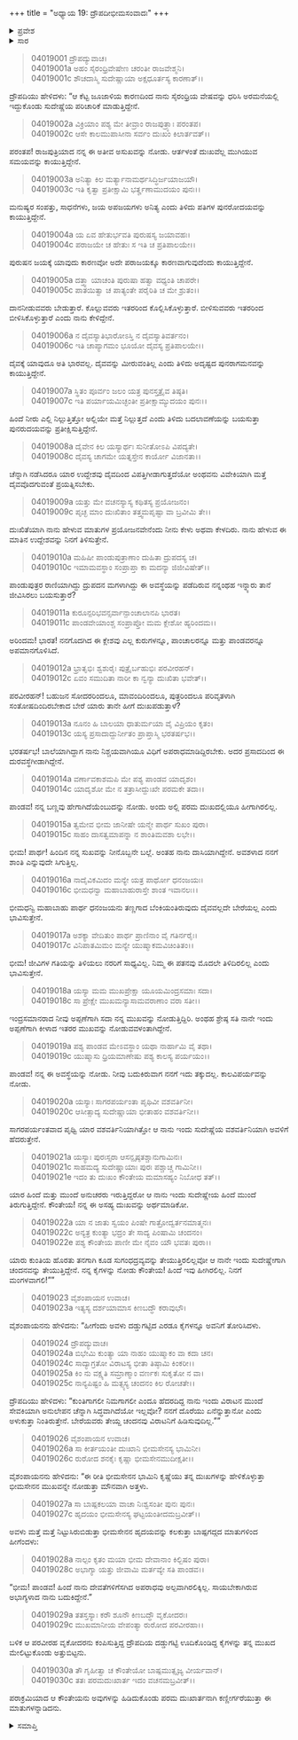 +++
title = "ಅಧ್ಯಾಯ 19: ದ್ರೌಪದೀಭೀಮಸಂವಾದಃ"
+++

<details><summary>ಪ್ರವೇಶ</summary>


।।   ಓಂ ಓಂ ನಮೋ ನಾರಾಯಣಾಯ।।   ಶ್ರೀ ವೇದವ್ಯಾಸಾಯ ನಮಃ ।।

ಶ್ರೀ ಕೃಷ್ಣದ್ವೈಪಾಯನ ವೇದವ್ಯಾಸ ವಿರಚಿತ  

**ಶ್ರೀ ಮಹಾಭಾರತ**

**ವಿರಾಟ ಪರ್ವ**

**ಕೀಚಕವಧ ಪರ್ವ**

**ಅಧ್ಯಾಯ 19**

</details>


<details><summary>ಸಾರ</summary>

ದ್ರೌಪದಿಯು ಭೀಮನಲ್ಲಿ ತನ್ನ ದುಃಖಕ್ಕೆ ಕಾರಣವನ್ನು ಹೇಳಿಕೊಳ್ಳುವುದು (1-30).

</details>


> 04019001 ದ್ರೌಪದ್ಯುವಾಚ।  
04019001a ಅಹಂ ಸೈರಂಧ್ರಿವೇಷೇಣ ಚರಂತೀ ರಾಜವೇಶ್ಮನಿ।   
04019001c ಶೌಚದಾಸ್ಮಿ ಸುದೇಷ್ಣಾಯಾ ಅಕ್ಷಧೂರ್ತಸ್ಯ ಕಾರಣಾತ್।।

ದ್ರೌಪದಿಯು ಹೇಳಿದಳು: “ಆ ಕೆಟ್ಟ ಜೂಜಾಳಿಯ ಕಾರಣದಿಂದ ನಾನು ಸೈರಂಧ್ರಿಯ ವೇಷವನ್ನು ಧರಿಸಿ ಅರಮನೆಯಲ್ಲಿ ಇದ್ದುಕೊಂಡು ಸುದೇಷ್ಣೆಯ ಪರಿಚಾರಿಕೆ ಮಾಡುತ್ತಿದ್ದೇನೆ.

> 04019002a ವಿಕ್ರಿಯಾಂ ಪಶ್ಯ ಮೇ ತೀವ್ರಾಂ ರಾಜಪುತ್ರ್ಯಾಃ ಪರಂತಪ।  
04019002c ಆಸೇ ಕಾಲಮುಪಾಸೀನಾ ಸರ್ವಂ ದುಃಖಂ ಕಿಲಾರ್ತವತ್।।

ಪರಂತಪ! ರಾಜಪುತ್ರಿಯಾದ ನನ್ನ ಈ ಅತೀವ ಅಸುಖವನ್ನು ನೋಡು. ಆರ್ತಳಂತೆ ದುಃಖವೆಲ್ಲ ಮುಗಿಯುವ ಸಮಯವನ್ನು ಕಾಯುತ್ತಿದ್ದೇನೆ.

> 04019003a ಅನಿತ್ಯಾ ಕಿಲ ಮರ್ತ್ಯಾನಾಮರ್ಥಸಿದ್ಧಿರ್ಜಯಾಜಯೌ।  
04019003c ಇತಿ ಕೃತ್ವಾ ಪ್ರತೀಕ್ಷಾಮಿ ಭರ್ತೄಣಾಮುದಯಂ ಪುನಃ।।

ಮನುಷ್ಯರ ಸಂಪತ್ತು, ಸಾಧನೆಗಳು, ಜಯ ಅಪಜಯಗಳು ಅನಿತ್ಯ ಎಂದು ತಿಳಿದು ಪತಿಗಳ ಪುನರೋದಯವನ್ನು ಕಾಯುತ್ತಿದ್ದೇನೆ.

> 04019004a ಯ ಏವ ಹೇತುರ್ಭವತಿ ಪುರುಷಸ್ಯ ಜಯಾವಹಃ।  
04019004c ಪರಾಜಯೇ ಚ ಹೇತುಃ ಸ ಇತಿ ಚ ಪ್ರತಿಪಾಲಯೇ।।

ಪುರುಷನ ಜಯಕ್ಕೆ ಯಾವುದು ಕಾರಣವೋ ಅದೇ ಪರಾಜಯಕ್ಕೂ ಕಾರಣವಾಗುವುದೆಂದು ಕಾಯುತ್ತಿದ್ದೇನೆ.

> 04019005a ದತ್ತ್ವಾ ಯಾಚಂತಿ ಪುರುಷಾ ಹತ್ವಾ ವಧ್ಯಂತಿ ಚಾಪರೇ।  
04019005c ಪಾತಯಿತ್ವಾ ಚ ಪಾತ್ಯಂತೇ ಪರೈರಿತಿ ಚ ಮೇ ಶ್ರುತಂ।।

ದಾನನೀಡುವವರು ಬೇಡುತ್ತಾರೆ. ಕೊಲ್ಲುವವರು ಇತರರಿಂದ ಕೊಲ್ಲಿಸಿಕೊಳ್ಳುತ್ತಾರೆ. ಬೀಳಿಸುವವರು ಇತರರಿಂದ ಬೀಳಿಸಿಕೊಳ್ಳುತ್ತಾರೆ ಎಂದು ನಾನು ಕೇಳಿದ್ದೇನೆ.

> 04019006a ನ ದೈವಸ್ಯಾತಿಭಾರೋಽಸ್ತಿ ನ ದೈವಸ್ಯಾತಿವರ್ತನಂ।  
04019006c ಇತಿ ಚಾಪ್ಯಾಗಮಂ ಭೂಯೋ ದೈವಸ್ಯ ಪ್ರತಿಪಾಲಯೇ।।

ದೈವಕ್ಕೆ ಯಾವುದೂ ಅತಿ ಭಾರವಲ್ಲ. ದೈವವನ್ನು ಮೀರುವಂತಿಲ್ಲ ಎಂದು ತಿಳಿದು ಅದೃಷ್ಟದ ಪುನರಾಗಮನವನ್ನು ಕಾಯುತ್ತಿದ್ದೇನೆ.

> 04019007a ಸ್ಥಿತಂ ಪೂರ್ವಂ ಜಲಂ ಯತ್ರ ಪುನಸ್ತತ್ರೈವ ತಿಷ್ಠತಿ।  
04019007c ಇತಿ ಪರ್ಯಾಯಮಿಚ್ಛಂತೀ ಪ್ರತೀಕ್ಷಾಮ್ಯುದಯಂ ಪುನಃ।।

ಹಿಂದೆ ನೀರು ಎಲ್ಲಿ ನಿಲ್ಲುತ್ತಿತ್ತೋ ಅಲ್ಲಿಯೇ ಮತ್ತೆ ನಿಲ್ಲುತ್ತದೆ ಎಂದು ತಿಳಿದು ಬದಲಾವಣೆಯನ್ನು ಬಯಸುತ್ತಾ ಪುನರುದಯವನ್ನು ಪ್ರತೀಕ್ಷಿಸುತ್ತಿದ್ದೇನೆ.

> 04019008a ದೈವೇನ ಕಿಲ ಯಸ್ಯಾರ್ಥಃ ಸುನೀತೋಽಪಿ ವಿಪದ್ಯತೇ।  
04019008c ದೈವಸ್ಯ ಚಾಗಮೇ ಯತ್ನಸ್ತೇನ ಕಾರ್ಯೋ ವಿಜಾನತಾ।।

ಚೆನ್ನಾಗಿ ನಡೆಸಿದರೂ ಯಾರ ಉದ್ದೇಶವು ದೈವದಿಂದ ವಿಪತ್ತಿಗೀಡಾಗುತ್ತದೆಯೋ ಅಂಥವನು ವಿವೇಕಿಯಾಗಿ ಮತ್ತೆ ದೈವವೊದಗುವಂತೆ ಪ್ರಯತ್ನಿಸಬೇಕು.

> 04019009a ಯತ್ತು ಮೇ ವಚನಸ್ಯಾಸ್ಯ ಕಥಿತಸ್ಯ ಪ್ರಯೋಜನಂ।  
04019009c ಪೃಚ್ಛ ಮಾಂ ದುಃಖಿತಾಂ ತತ್ತ್ವಮಪೃಷ್ಟಾ ವಾ ಬ್ರವೀಮಿ ತೇ।।

ದುಃಖಿತೆಯಾಗಿ ನಾನು ಹೇಳುವ ಮಾತುಗಳ ಪ್ರಯೋಜನವೇನೆಂದು ನೀನು ಕೇಳು ಅಥವಾ ಕೇಳದಿರು. ನಾನು ಹೇಳುವ ಈ ಮಾತಿನ ಉದ್ದೇಶವನ್ನು ನಿನಗೆ ತಿಳಿಸುತ್ತೇನೆ.

> 04019010a ಮಹಿಷೀ ಪಾಂಡುಪುತ್ರಾಣಾಂ ದುಹಿತಾ ದ್ರುಪದಸ್ಯ ಚ।  
04019010c ಇಮಾಮವಸ್ಥಾಂ ಸಂಪ್ರಾಪ್ತಾ ಕಾ ಮದನ್ಯಾ ಜಿಜೀವಿಷೇತ್।।

ಪಾಂಡುಪುತ್ರರ ರಾಣಿಯಾಗಿದ್ದು ದ್ರುಪದನ ಮಗಳಾಗಿದ್ದು ಈ ಅವಸ್ಥೆಯನ್ನು ಪಡೆದಿರುವ ನನ್ನಂಥಹ ಇನ್ನ್ಯಾರು ತಾನೆ ಜೀವಿಸಿರಲು ಬಯಸುತ್ತಾರೆ?

> 04019011a ಕುರೂನ್ಪರಿಭವನ್ಸರ್ವಾನ್ಪಾಂಚಾಲಾನಪಿ ಭಾರತ।  
04019011c ಪಾಂಡವೇಯಾಂಶ್ಚ ಸಂಪ್ರಾಪ್ತೋ ಮಮ ಕ್ಲೇಶೋ ಹ್ಯರಿಂದಮ।।

ಅರಿಂದಮ! ಭಾರತ! ನನಗೊದಗಿದ ಈ ಕ್ಲೇಶವು ಎಲ್ಲ ಕುರುಗಳನ್ನೂ, ಪಾಂಚಾಲರನ್ನೂ ಮತ್ತು ಪಾಂಡವರನ್ನೂ ಅಪಮಾನಗೊಳಿಸಿದೆ.

> 04019012a ಭ್ರಾತೃಭಿಃ ಶ್ವಶುರೈಃ ಪುತ್ರೈರ್ಬಹುಭಿಃ ಪರವೀರಹನ್।  
04019012c ಏವಂ ಸಮುದಿತಾ ನಾರೀ ಕಾ ನ್ವನ್ಯಾ ದುಃಖಿತಾ ಭವೇತ್।।

ಪರವೀರಹನ್! ಬಹುಜನ ಸೋದರರಿಂದಲೂ, ಮಾವಂದಿರಿಂದಲೂ, ಪುತ್ರರಿಂದಲೂ ಪರಿವೃತಳಾಗಿ ಸಂತೋಷದಿಂದಿರಬೇಕಾದ ಬೇರೆ ಯಾರು ತಾನೇ ಹೀಗೆ ದುಃಖಪಡುತ್ತಾಳೆ?

> 04019013a ನೂನಂ ಹಿ ಬಾಲಯಾ ಧಾತುರ್ಮಯಾ ವೈ ವಿಪ್ರಿಯಂ ಕೃತಂ।  
04019013c ಯಸ್ಯ ಪ್ರಸಾದಾದ್ದುರ್ನೀತಂ ಪ್ರಾಪ್ತಾಸ್ಮಿ ಭರತರ್ಷಭ।।

ಭರತರ್ಷಭ! ಬಾಲೆಯಾಗಿದ್ದಾಗ ನಾನು ನಿಶ್ಚಯವಾಗಿಯೂ ವಿಧಿಗೆ ಅಪರಾಧಮಾಡಿದ್ದಿರಬೇಕು. ಅದರ ಪ್ರಸಾದದಿಂದ ಈ ದುರವಸ್ಥೆಗೀಡಾಗಿದ್ದೇನೆ.

> 04019014a ವರ್ಣಾವಕಾಶಮಪಿ ಮೇ ಪಶ್ಯ ಪಾಂಡವ ಯಾದೃಶಂ।  
04019014c ಯಾದೃಶೋ ಮೇ ನ ತತ್ರಾಸೀದ್ದುಃಖೇ ಪರಮಕೇ ತದಾ।।

ಪಾಂಡವ! ನನ್ನ ಬಣ್ಣವು ಹೇಗಾಗಿದೆಯೆಂಬುದನ್ನು ನೋಡು. ಅಂದು ಅಲ್ಲಿ ಪರಮ ದುಃಖದಲ್ಲಿಯೂ ಹೀಗಾಗಿರಲಿಲ್ಲ.

> 04019015a ತ್ವಮೇವ ಭೀಮ ಜಾನೀಷೇ ಯನ್ಮೇ ಪಾರ್ಥ ಸುಖಂ ಪುರಾ।  
04019015c ಸಾಹಂ ದಾಸತ್ವಮಾಪನ್ನಾ ನ ಶಾಂತಿಮವಶಾ ಲಭೇ।।

ಭೀಮ! ಪಾರ್ಥ! ಹಿಂದಿನ ನನ್ನ ಸುಖವನ್ನು ನೀನೊಬ್ಬನೇ ಬಲ್ಲೆ. ಅಂತಹ ನಾನು ದಾಸಿಯಾಗಿದ್ದೇನೆ. ಅವಶಳಾದ ನನಗೆ ಶಾಂತಿ ‌ಎನ್ನುವುದೇ ಸಿಗುತ್ತಿಲ್ಲ.

> 04019016a ನಾದೈವಿಕಮಿದಂ ಮನ್ಯೇ ಯತ್ರ ಪಾರ್ಥೋ ಧನಂಜಯಃ।  
04019016c ಭೀಮಧನ್ವಾ ಮಹಾಬಾಹುರಾಸ್ತೇ ಶಾಂತ ಇವಾನಲಃ।।

ಭೀಮಧನ್ವಿ ಮಹಾಬಾಹು ಪಾರ್ಥ ಧನಂಜಯನು ತಣ್ಣಗಾದ ಬೆಂಕಿಯಂತಿರುವುದು ದೈವವಲ್ಲದೇ ಬೇರೆಯಲ್ಲ ಎಂದು ಭಾವಿಸುತ್ತೇನೆ.

> 04019017a ಅಶಕ್ಯಾ ವೇದಿತುಂ ಪಾರ್ಥ ಪ್ರಾಣಿನಾಂ ವೈ ಗತಿರ್ನರೈಃ।   
04019017c ವಿನಿಪಾತಮಿಮಂ ಮನ್ಯೇ ಯುಷ್ಮಾಕಮವಿಚಿಂತಿತಂ।।

ಭೀಮ! ಜೀವಿಗಳ ಗತಿಯನ್ನು ತಿಳಿಯಲು ನರರಿಗೆ ಸಾಧ್ಯವಿಲ್ಲ. ನಿಮ್ಮ ಈ ಪತನವು ಮೊದಲೇ ತಿಳಿದಿರಲಿಲ್ಲ ಎಂದು ಭಾವಿಸುತ್ತೇನೆ.

> 04019018a ಯಸ್ಯಾ ಮಮ ಮುಖಪ್ರೇಕ್ಷಾ ಯೂಯಮಿಂದ್ರಸಮಾಃ ಸದಾ।  
04019018c ಸಾ ಪ್ರೇಕ್ಷೇ ಮುಖಮನ್ಯಾಸಾಮವರಾಣಾಂ ವರಾ ಸತೀ।।

ಇಂದ್ರಸಮಾನರಾದ ನೀವು ಅಪ್ಪಣೆಗಾಗಿ ಸದಾ ನನ್ನ ಮುಖವನ್ನು ನೋಡುತ್ತಿದ್ದಿರಿ. ಅಂಥಹ ಶ್ರೇಷ್ಠ ಸತಿ ನಾನೇ ಇಂದು ಅಪ್ಪಣೆಗಾಗಿ ಕೀಳಾದ ಇತರರ ಮುಖವನ್ನು ನೋಡುವವಳಂತಾಗಿದ್ದೇನೆ.

> 04019019a ಪಶ್ಯ ಪಾಂಡವ ಮೇಽವಸ್ಥಾಂ ಯಥಾ ನಾರ್ಹಾಮಿ ವೈ ತಥಾ।  
04019019c ಯುಷ್ಮಾಸು ಧ್ರಿಯಮಾಣೇಷು ಪಶ್ಯ ಕಾಲಸ್ಯ ಪರ್ಯಯಂ।।

ಪಾಂಡವ! ನನ್ನ ಈ ಅವಸ್ಥೆಯನ್ನು ನೋಡು. ನೀವು ಬದುಕಿರುವಾಗ ನನಗೆ ಇದು ತಕ್ಕುದಲ್ಲ. ಕಾಲವಿಪರ್ಯವನ್ನು ನೋಡು.

> 04019020a ಯಸ್ಯಾಃ ಸಾಗರಪರ್ಯಂತಾ ಪೃಥಿವೀ ವಶವರ್ತಿನೀ।  
04019020c ಆಸೀತ್ಸಾದ್ಯ ಸುದೇಷ್ಣಾಯಾ ಭೀತಾಹಂ ವಶವರ್ತಿನೀ।।

ಸಾಗರಪರ್ಯಂತವಾದ ಪೃಥ್ವಿ ಯಾರ ವಶವರ್ತಿನಿಯಾಗಿತ್ತೋ ಆ ನಾನು ಇಂದು ಸುದೇಷ್ಣೆಯ ವಶವರ್ತಿನಿಯಾಗಿ ಅವಳಿಗೆ ಹೆದರುತ್ತೇನೆ.

> 04019021a ಯಸ್ಯಾಃ ಪುರಃಸ್ಸರಾ ಆಸನ್ಪೃಷ್ಠತಶ್ಚಾನುಗಾಮಿನಃ।  
04019021c ಸಾಹಮದ್ಯ ಸುದೇಷ್ಣಾಯಾಃ ಪುರಃ ಪಶ್ಚಾಚ್ಚ ಗಾಮಿನೀ।।   
04019021e ಇದಂ ತು ದುಃಖಂ ಕೌಂತೇಯ ಮಮಾಸಹ್ಯಂ ನಿಬೋಧ ತತ್।।

ಯಾರ ಹಿಂದೆ ಮತ್ತು ಮುಂದೆ ಅನುಚರರು ಇರುತ್ತಿದ್ದರೋ ಆ ನಾನು ಇಂದು ಸುದೇಷ್ಣೇಯ ಹಿಂದೆ ಮುಂದೆ ತಿರುಗುತ್ತಿದ್ದೇನೆ. ಕೌಂತೇಯ! ನನ್ನ ಈ ಅಸಹ್ಯ ದುಃಖವನ್ನು ಅರ್ಥಮಾಡಿಕೋ.

> 04019022a ಯಾ ನ ಜಾತು ಸ್ವಯಂ ಪಿಂಷೇ ಗಾತ್ರೋದ್ವರ್ತನಮಾತ್ಮನಃ।  
04019022c ಅನ್ಯತ್ರ ಕುಂತ್ಯಾ ಭದ್ರಂ ತೇ ಸಾದ್ಯ ಪಿಂಷಾಮಿ ಚಂದನಂ।  
04019022e ಪಶ್ಯ ಕೌಂತೇಯ ಪಾಣೀ ಮೇ ನೈವಂ ಯೌ ಭವತಃ ಪುರಾ।।

ಯಾರು ಕುಂತಿಯ ಹೊರತು ತನಗಾಗಿ ಕೂಡ ಸುಗಂಧದ್ರವ್ಯವನ್ನು ತೇಯುತ್ತಿರಲಿಲ್ಲವೋ ಆ ನಾನೇ ಇಂದು ಸುದೇಷ್ಣೇಗಾಗಿ ಚಂದನವನ್ನು ತೇಯುತ್ತಿದ್ದೇನೆ. ನನ್ನ ಕೈಗಳನ್ನು ನೋಡು ಕೌಂತೇಯ! ಹಿಂದೆ ಇವು ಹೀಗಿರಲಿಲ್ಲ. ನಿನಗೆ ಮಂಗಳವಾಗಲಿ!””

> 04019023 ವೈಶಂಪಾಯನ ಉವಾಚ।  
04019023a ಇತ್ಯಸ್ಯ ದರ್ಶಯಾಮಾಸ ಕಿಣಬದ್ಧೌ ಕರಾವುಭೌ।

ವೈಶಂಪಾಯನನು ಹೇಳಿದನು: “ಹೀಗೆಂದು ಅವಳು ದಡ್ಡುಗಟ್ಟಿದ ಎರಡೂ ಕೈಗಳನ್ನೂ ಅವನಿಗೆ ತೋರಿಸಿದಳು.

> 04019024 ದ್ರೌಪದ್ಯುವಾಚ।  
04019024a ಬಿಭೇಮಿ ಕುಂತ್ಯಾ ಯಾ ನಾಹಂ ಯುಷ್ಮಾಕಂ ವಾ ಕದಾ ಚನ।   
04019024c ಸಾದ್ಯಾಗ್ರತೋ ವಿರಾಟಸ್ಯ ಭೀತಾ ತಿಷ್ಠಾಮಿ ಕಿಂಕರೀ।।  
04019025a ಕಿಂ ನು ವಕ್ಷ್ಯತಿ ಸಮ್ರಾಣ್ಮಾಂ ವರ್ಣಕಃ ಸುಕೃತೋ ನ ವಾ।  
04019025c ನಾನ್ಯಪಿಷ್ಟಂ ಹಿ ಮತ್ಸ್ಯಸ್ಯ ಚಂದನಂ ಕಿಲ ರೋಚತೇ।।

ದ್ರೌಪದಿಯು ಹೇಳಿದಳು: “ಕುಂತಿಗಾಗಲೀ ನಿಮಗಾಗಲೀ ಎಂದೂ ಹೆದರದಿದ್ದ ನಾನು ಇಂದು ವಿರಾಟನ ಮುಂದೆ ಸೇವಕಿಯಾಗಿ ಅನುಲೇಪನ ಚೆನ್ನಾಗಿ ಸಿದ್ಧವಾಗಿದೆಯೋ ಇಲ್ಲವೋ? ನನಗೆ ದೊರೆಯು ಏನೆನ್ನುತ್ತಾನೋ ಎಂದು ಅಳುಕುತ್ತಾ ನಿಂತಿರುತ್ತೇನೆ. ಬೇರೆಯವರು ತೇಯ್ದ ಚಂದನವು ವಿರಾಟನಿಗೆ ಹಿಡಿಸುವುದಿಲ್ಲ.””

> 04019026 ವೈಶಂಪಾಯನ ಉವಾಚ।  
04019026a ಸಾ ಕೀರ್ತಯಂತೀ ದುಃಖಾನಿ ಭೀಮಸೇನಸ್ಯ ಭಾಮಿನೀ।   
04019026c ರುರೋದ ಶನಕೈಃ ಕೃಷ್ಣಾ ಭೀಮಸೇನಮುದೀಕ್ಷತೀ।।

ವೈಶಂಪಾಯನನು ಹೇಳಿದನು: “ಈ ರೀತಿ ಭೀಮಸೇನನ ಭಾಮಿನಿ ಕೃಷ್ಣೆಯು ತನ್ನ ದುಃಖಗಳನ್ನು ಹೇಳಿಕೊಳ್ಳುತ್ತಾ ಭೀಮಸೇನನ ಮುಖವನ್ನೇ ನೋಡುತ್ತಾ ಮೌನವಾಗಿ ಅತ್ತಳು.

> 04019027a ಸಾ ಬಾಷ್ಪಕಲಯಾ ವಾಚಾ ನಿಃಶ್ವಸಂತೀ ಪುನಃ ಪುನಃ।  
04019027c ಹೃದಯಂ ಭೀಮಸೇನಸ್ಯ ಘಟ್ಟಯಂತೀದಮಬ್ರವೀತ್।।

ಅವಳು ಮತ್ತೆ ಮತ್ತೆ ನಿಟ್ಟುಸಿರುಬಿಡುತ್ತಾ ಭೀಮಸೇನನ ಹೃದಯವನ್ನು ಕಲಕುತ್ತಾ ಬಾಷ್ಪಗದ್ಗದ ಮಾತುಗಳಿಂದ ಹೀಗೆಂದಳು:

> 04019028a ನಾಲ್ಪಂ ಕೃತಂ ಮಯಾ ಭೀಮ ದೇವಾನಾಂ ಕಿಲ್ಬಿಷಂ ಪುರಾ।  
04019028c ಅಭಾಗ್ಯಾ ಯತ್ತು ಜೀವಾಮಿ ಮರ್ತವ್ಯೇ ಸತಿ ಪಾಂಡವ।।

“ಭೀಮ! ಪಾಂಡವ! ಹಿಂದೆ ನಾನು ದೇವತೆಗಳಿಗೆಸಗಿದ ಅಪರಾಧವು ಅಲ್ಪವಾಗಿರಲಿಕ್ಕಿಲ್ಲ. ಸಾಯಬೇಕಾಗಿರುವ ಅಭಾಗ್ಯಳಾದ ನಾನು ಬದುಕಿದ್ದೇನೆ.”

> 04019029a ತತಸ್ತಸ್ಯಾಃ ಕರೌ ಶೂನೌ ಕಿಣಬದ್ಧೌ ವೃಕೋದರಃ।   
04019029c ಮುಖಮಾನೀಯ ವೇಪಂತ್ಯಾ ರುರೋದ ಪರವೀರಹಾ।।

ಬಳಿಕ ಆ ಪರವೀರಹ ವೃಕೋದರನು ಕಂಪಿಸುತ್ತಿದ್ದ ದ್ರೌಪದಿಯ ದಡ್ಡುಗಟ್ಟಿ ಊದಿಕೊಂಡಿದ್ದ ಕೈಗಳನ್ನು ತನ್ನ ಮುಖದ ಮೇಲಿಟ್ಟುಕೊಂಡು ಅತ್ತುಬಿಟ್ಟನು.

> 04019030a ತೌ ಗೃಹೀತ್ವಾ ಚ ಕೌಂತೇಯೋ ಬಾಷ್ಪಮುತ್ಸೃಜ್ಯ ವೀರ್ಯವಾನ್।  
04019030c ತತಃ ಪರಮದುಃಖಾರ್ತ ಇದಂ ವಚನಮಬ್ರವೀತ್।।

ಪರಾಕ್ರಮಿಯಾದ ಆ ಕೌಂತೇಯನು ಅವುಗಳನ್ನು ಹಿಡಿದುಕೊಂಡು ಪರಮ ದುಃಖಾರ್ತನಾಗಿ ಕಣ್ಣೀರ್ಗರೆಯುತ್ತಾ ಈ ಮಾತುಗಳನ್ನಾಡಿದನು.


<details><summary>ಸಮಾಪ್ತಿ</summary>


ಇತಿ ಶ್ರೀ ಮಹಾಭಾರತೇ ವಿರಾಟಪರ್ವಣಿ ಕೀಚಕವಧಪರ್ವಣಿ ದ್ರೌಪದೀಭೀಮಸಂವಾದೇ ಏಕೋನವಿಂಶೋಽಧ್ಯಾಯಃ ।  
ಇದು ಶ್ರೀ ಮಹಾಭಾರತದಲ್ಲಿ ವಿರಾಟಪರ್ವದಲ್ಲಿ ಕೀಚಕವಧಪರ್ವದಲ್ಲಿ ದ್ರೌಪದೀಭೀಮಸಂವಾದದಲ್ಲಿ ಹತ್ತೊಂಭತ್ತನೆಯ ಅಧ್ಯಾಯವು.

</details>
